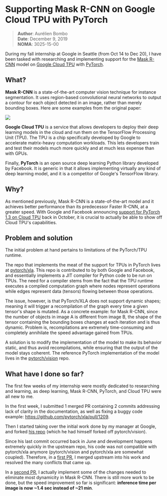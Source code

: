 # Supporting Mask R-CNN on Google Cloud TPU with PyTorch

> **Author**: Aurélien Bombo<br>
> **Date**: December 9, 2019<br>
> **NOMA**: 3025-15-00

During my fall internship at Google in Seattle (from Oct 14 to Dec 20),
I have been tasked with researching and implementing support for the [Mask R-CNN][mask_rcnn]
model on [Google Cloud TPU][cloud_tpu] with [PyTorch][pytorch].

## What?

**Mask R-CNN** is a state-of-the-art computer vision technique for instance
segmentation. It uses region-based convolutional neural networks to output a
contour for each object detected in an image, rather than merely bounding boxes.
Here are some examples from the original paper:

![](https://miro.medium.com/max/4000/1*lMEd6AcDmpH0mDzBHyiERw.png)

**Google Cloud TPU** is a service that allows developers to deploy their
deep learning models in the cloud and run them on the TensorFlow Processing Unit
(TPU). The TPU is a chip specifically developed by Google to accelerate
matrix-heavy computation workloads. This lets developers train and test their
models much more quickly and at much less expense than with GPUs.

Finally, **PyTorch** is an open source deep learning Python library developed by Facebook.
It is generic in that it allows implementing virtually any kind of deep learning
model, and it is a competitor of Google's TensorFlow library.

## Why?

As mentioned previously, Mask R-CNN is a state-of-the-art model and it achieves
better performance than its predecessor Faster R-CNN, at a greater speed.
With Google and Facebook announcing [support for PyTorch 1.3 on Cloud TPU][pytorch_tpu_blog]
back in October, it is crucial to actually be able to show off Cloud TPU's
capabilities.

## Problem and solution

The initial problem at hand pertains to limitations of the PyTorch/TPU runtime.

The repo that implements the meat of the support for TPUs in PyTorch lives at
[pytorch/xla](https://github.com/pytorch/xla). This repo is contributed to by
both Google and Facebook, and essentially implements a JIT compiler for Python
code to be run on TPUs. The need for a compiler stems from the fact that the
TPU runtime executes a compiled computation graph where nodes represent operations
while edges represent data (tensors) flowing between those operations.

The issue, however, is that PyTorch/XLA does not support dynamic shapes; meaning
it will trigger a recompilation of the graph every time a given tensor's shape is
mutated. As a concrete example: for Mask R-CNN, since the number of objects in
image A is different from image B, the shape of the tensor containing the bounding
boxes changes at each iteration and is thus dynamic. Problem is, recompilations
are extremely time-consuming and completely annihilate the speed advantage gained
from TPUs.

A solution is to modify the implementation of the model to make its behavior
static, and thus avoid recompilations, while ensuring that the output of the model
stays coherent. The reference PyTorch implementation of the model lives in the
[pytorch/vision][pytorch_vision] repo.

## What have I done so far?

The first few weeks of my internship were mostly dedicated to researching and
learning, as deep learning, Mask R-CNN, PyTorch, and Cloud TPU were all new to me.

In the first week, I submitted 1 merged PR containing 2 commits addressing
lack of clarity in the documentation, as well as fixing a buggy code example:
https://github.com/pytorch/xla/pull/1209.

Then I started taking over the initial work done by my manager at Google, and
forked [his repo](manager_repo) (which he had himself forked off pytorch/vision).

Since his last commit occurred back in June and development happens extremely
quickly in the upstream repo, his code was not compatible with pytorch/xla anymore
(pytorch/vision and pytorch/xla are somewhat coupled). Therefore, in a
[first PR][merge_pr], I merged upstream into his work and resolved the many
conflicts that came up.

In a [second PR][2nd_pr], I actually implement some of the changes needed to
eliminate most dynamicity in Mask R-CNN. There is still more work to be done,
but the speed improvement so far is significant: **inference time per image is now
~1.4 sec instead of ~21 min**.

[mask_rcnn]: https://arxiv.org/abs/1703.06870
[cloud_tpu]: https://cloud.google.com/tpu/
[pytorch]: https://pytorch.org/
[pytorch_tpu_blog]: https://pytorch.org/blog/pytorch-1-dot-3-adds-mobile-privacy-quantization-and-named-tensors/
[pytorch_vision]: https://github.com/pytorch/vision
[manager_repo]: https://github.com/jysohn23/vision/tree/tpu_compat
[merge_pr]: https://github.com/jysohn23/vision/pull/2
[2nd_pr]: https://github.com/jysohn23/vision/pull/3
